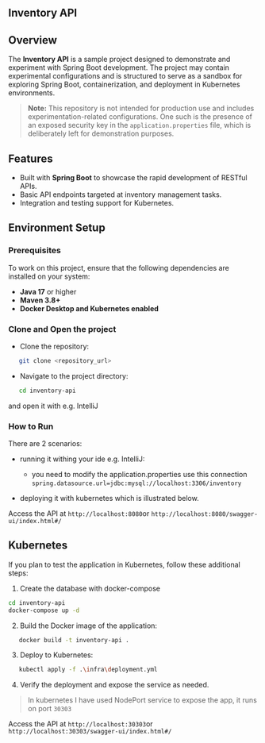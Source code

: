 ## Inventory API

## Overview
The **Inventory API** is a sample project designed to demonstrate and experiment with Spring Boot development. The project may contain experimental configurations and is structured to serve as a sandbox for exploring Spring Boot, containerization, and deployment in Kubernetes environments.

> **Note:** This repository is not intended for production use and includes experimentation-related configurations. One such is the presence of an exposed security key in the `application.properties` file, which is deliberately left for demonstration purposes.

## Features
- Built with **Spring Boot** to showcase the rapid development of RESTful APIs.
- Basic API endpoints targeted at inventory management tasks.
- Integration and testing support for Kubernetes.

## Environment Setup
### Prerequisites
To work on this project, ensure that the following dependencies are installed on your system:
- **Java 17** or higher
- **Maven 3.8+**
- **Docker Desktop and Kubernetes enabled**


### Clone and Open the project
- Clone the repository:
``` bash
   git clone <repository_url>
```
- Navigate to the project directory:
``` bash
   cd inventory-api
```

and open it with e.g. IntelliJ

### How to Run

There are 2 scenarios:

- running it withing your ide e.g. IntelliJ:
  - you need to modify the application.properties use this connection `spring.datasource.url=jdbc:mysql://localhost:3306/inventory`

- deploying it with kubernetes which is illustrated below.

Access the API at `http://localhost:8080`or `http://localhost:8080/swagger-ui/index.html#/`

## Kubernetes

If you plan to test the application in Kubernetes, follow these additional steps:

1. Create the database with docker-compose
```bash
cd inventory-api
docker-compose up -d
```
2. Build the Docker image of the application:
``` bash
   docker build -t inventory-api .
```
3. Deploy to Kubernetes:
``` bash
   kubectl apply -f .\infra\deployment.yml
```
4. Verify the deployment and expose the service as needed.

> In kubernetes I have used NodePort service to expose the app, it runs on port `30303`

Access the API at `http://localhost:30303`or `http://localhost:30303/swagger-ui/index.html#/`
